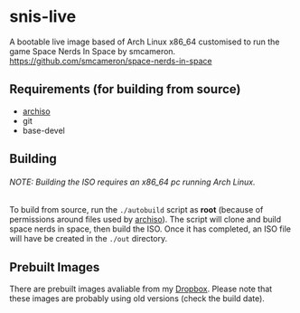 # snis-live
A bootable live image based of Arch Linux x86_64 customised to run the game Space Nerds In Space by smcameron.
https://github.com/smcameron/space-nerds-in-space

## Requirements (for building from source)
* [archiso](https://wiki.archlinux.org/index.php/Archiso)
* git
* base-devel

## Building
###### NOTE: Building the ISO requires an x86_64 pc running Arch Linux.
To build from source, run the `./autobuild` script as **root** (because of permissions around files used by [archiso](https://wiki.archlinux.org/index.php/Archiso#Setup)). The script will clone and build space nerds in space, then build the ISO. Once it has completed, an ISO file will have be created in the `./out` directory.

## Prebuilt Images
There are prebuilt images avaliable from my [Dropbox](https://www.dropbox.com/sh/whqpu99a5e7dxf5/AADMQn8EGs9YcpAsxDXzcIW7a?dl=0).
Please note that these images are probably using old versions (check the build date). 
